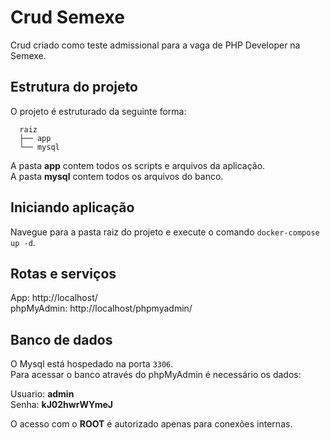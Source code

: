 # Crud Semexe

Crud criado como teste admissional para a vaga de PHP Developer na Semexe.

## Estrutura do projeto
O projeto é estruturado da seguinte forma:

```
  raiz
  ├── app
  └── mysql
```

A pasta **app** contem todos os scripts e arquivos da aplicação.
<br>
A pasta **mysql** contem todos os arquivos do banco.

## Iniciando aplicação

Navegue para a pasta raiz do projeto e execute o comando `docker-compose up -d`.

## Rotas e serviços

App: http://localhost/
<br>
phpMyAdmin: http://localhost/phpmyadmin/

## Banco de dados

O Mysql está hospedado na porta `3306`.
<br>
Para acessar o banco através do phpMyAdmin é necessário os dados:

Usuario: **admin**
<br>
Senha: **kJ02hwrWYmeJ**
<br>

O acesso com o **ROOT** é autorizado apenas para conexões internas.
